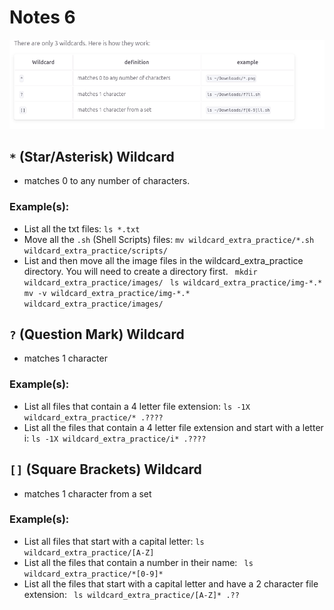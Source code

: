 # Notes 6

![WC table](wildcards.png)

## `*` (Star/Asterisk) Wildcard
* matches 0 to any number of characters. 
### Example(s): 
* List all the txt files:
 `ls *.txt`
* Move all the `.sh` (Shell Scripts) files:
`mv wildcard_extra_practice/*.sh wildcard_extra_practice/scripts/`
* List and then move all the image files in the wildcard_extra_practice directory. You will need to create a directory first.
` mkdir wildcard_extra_practice/images/`
` ls wildcard_extra_practice/img-*.*`
` mv -v wildcard_extra_practice/img-*.* wildcard_extra_practice/images/`


## `?` (Question Mark) Wildcard
* matches 1 character 
### Example(s):
* List all files that contain a 4 letter file extension:
`ls -1X wildcard_extra_practice/* .????`
* List all the files that contain a 4 letter file extension and start with a letter i:
`ls -1X wildcard_extra_practice/i* .????`

## `[]` (Square Brackets) Wildcard 
* matches 1 character from a set 
### Example(s):
* List all files that start with a capital letter: 
`ls wildcard_extra_practice/[A-Z]`
* List all the files that contain a number in their name:
` ls wildcard_extra_practice/*[0-9]*`
* List all the files that start with a capital letter and have a 2 character file extension:
` ls wildcard_extra_practice/[A-Z]* .??` 